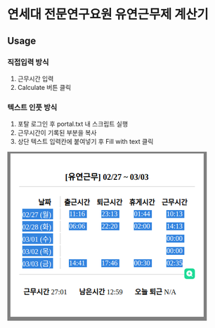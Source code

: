 # 연세대 전문연구요원 유연근무제 계산기

## Usage

### 직접입력 방식

1. 근무시간 입력
2. Calculate 버튼 클릭

### 텍스트 인풋 방식

1. 포탈 로그인 후 portal.txt 내 스크립트 실행
2. 근무시간이 기록된 부분을 복사
3. 상단 텍스트 입력칸에 붙여넣기 후 Fill with text 클릭

![screenshot](images/screenshot.png)